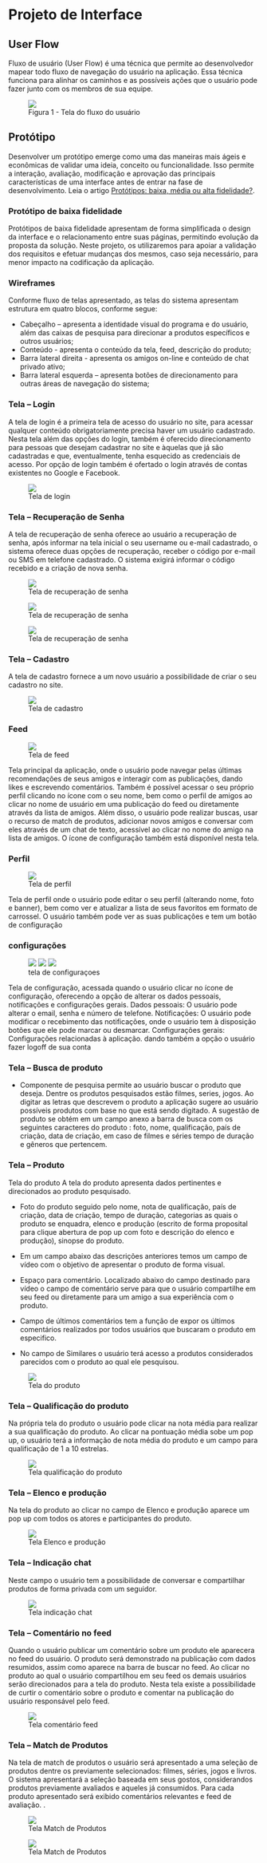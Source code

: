 
# Projeto de Interface

## User Flow

Fluxo de usuário (User Flow) é uma técnica que permite ao desenvolvedor mapear todo fluxo de navegação do usuário na aplicação. Essa técnica funciona para alinhar os caminhos e as possíveis ações que o usuário pode fazer junto com os membros de sua equipe.

<figure> 
  <img src="https://github.com/heniofontes/fluxoUsuario/blob/main/Fluxo_Usuario.png">
    <figcaption>Figura 1 - Tela do fluxo do usuário </figcaption>
</figure> 

## Protótipo

Desenvolver um protótipo emerge como uma das maneiras mais ágeis e econômicas de validar uma ideia, conceito ou funcionalidade. Isso permite a interação, avaliação, modificação e aprovação das principais características de uma interface antes de entrar na fase de desenvolvimento. Leia o artigo [Protótipos: baixa, média ou alta fidelidade?](https://medium.com/ladies-that-ux-br/prot%C3%B3tipos-baixa-m%C3%A9dia-ou-alta-fidelidade-71d897559135).

### Protótipo de baixa fidelidade

Protótipos de baixa fidelidade apresentam de forma simplificada o design da interface e o relacionamento entre suas páginas, permitindo evolução da proposta da solução. Neste projeto, os utilizaremos para apoiar a validação dos requisitos e efetuar mudanças dos mesmos, caso seja necessário, para menor impacto na codificação da aplicação.

### Wireframes


Conforme fluxo de telas apresentado, as telas do sistema apresentam estrutura em quatro blocos, conforme segue: 

- Cabeçalho – apresenta a identidade visual do programa e do usuário, além das caixas de pesquisa para direcionar a produtos específicos e outros usuários;
- Conteúdo - apresenta o conteúdo da tela, feed, descrição do produto;
- Barra lateral direita - apresenta os amigos on-line e conteúdo de chat privado ativo;
- Barra lateral esquerda – apresenta botões de direcionamento para outras áreas de navegação do sistema;

### Tela – Login 

A tela de login é a primeira tela de acesso do usuário no site, para acessar qualquer conteúdo obrigatoriamente precisa haver um usuário cadastrado. Nesta tela além das opções do login, também é oferecido direcionamento para pessoas que desejam cadastrar no site e àquelas que já são cadastradas e que, eventualmente, tenha esquecido as credenciais de acesso. 
Por opção de login também é ofertado o login através de contas existentes no Google e Facebook.  

<figure> 
  <img src="https://github.com/heniofontes/wireframesHenio/blob/main/T001.1-login.png">
    <figcaption> Tela de login </figcaption>
</figure> 



### Tela – Recuperação de Senha 

A tela de recuperação de senha oferece ao usuário a recuperação de senha, após informar na tela inicial o seu username ou e-mail cadastrado, o sistema oferece duas opções de recuperação, receber o código por e-mail ou SMS em telefone cadastrado. O sistema exigirá informar o código recebido e a criação de nova senha. 

<figure> 
  <img src="https://github.com/heniofontes/wireframesHenio/blob/main/T002.1-recuperacaoSenha.png">
    <figcaption> Tela de recuperação de senha </figcaption>
</figure> 

<figure> 
  <img src="https://github.com/heniofontes/wireframesHenio/blob/main/T002.2-recuperacaoSenha.png">
    <figcaption> Tela de recuperação de senha </figcaption>
</figure> 

<figure> 
  <img src="https://github.com/heniofontes/wireframesHenio/blob/main/T002.3-recuperacaoSenha.png">
    <figcaption> Tela de recuperação de senha </figcaption>
</figure> 


### Tela – Cadastro  

A tela de cadastro  fornece a um novo usuário a possibilidade de criar o seu cadastro no site. 


<figure> 
  <img src="https://github.com/heniofontes/wireframesHenio/blob/main/T003.1-cadastro.png">
    <figcaption> Tela de cadastro </figcaption>
</figure> 

### Feed
<figure> 
  <img src="https://i.imgur.com/KzfX7aN.png">
    <figcaption> Tela de feed </figcaption>
</figure> 
Tela principal da aplicação, onde o usuário pode navegar pelas últimas recomendações de seus amigos e interagir com as publicações, dando likes e escrevendo comentários. Também é possível acessar o seu próprio perfil clicando no ícone com o seu nome, bem como o perfil de amigos ao clicar no nome de usuário em uma publicação do feed ou diretamente através da lista de amigos. Além disso, o usuário pode realizar buscas, usar o recurso de match de produtos, adicionar novos amigos e conversar com eles através de um chat de texto, acessível ao clicar no nome do amigo na lista de amigos. O ícone de configuração também está disponível nesta tela.

### Perfil
<figure> 
  <img src="https://i.imgur.com/RcBDUjW.png">
    <figcaption> Tela de perfil </figcaption>
</figure> 
Tela de perfil onde o usuário pode editar o seu perfil (alterando nome, foto e banner), bem como ver e atualizar a lista de seus favoritos em formato de carrossel. O usuário também pode ver as suas publicações e tem um botão de configuração

### configurações
<figure> 
  <img src="https://i.imgur.com/r283XfC.png">
  <img src="https://i.imgur.com/cfkNUUg.png">
  <img src="https://i.imgur.com/wN3BrGb.png">
  <figcaption> tela de configuraçoes</figcaption>
</figure> 
Tela de configuração, acessada quando o usuário clicar no ícone de configuração, oferecendo a opção de alterar os dados pessoais, notificações e configurações gerais.
Dados pessoais: O usuário pode alterar o email, senha e número de telefone.
Notificações: O usuário pode modificar o recebimento das notificações, onde o usuário tem à disposição botões que ele pode marcar ou desmarcar.
Configurações gerais: Configurações relacionadas à aplicação.
dando também a opção o usuário fazer logoff de sua conta

### Tela – Busca de produto

- Componente de pesquisa permite ao usuário buscar o produto que deseja. Dentre os produtos pesquisados estão filmes, series, jogos. Ao digitar as letras que descrevem o produto a aplicação sugere ao usuário possíveis produtos com base no que está sendo digitado. A sugestão de produto se obtém em um campo anexo a barra de busca com os seguintes caracteres do produto : foto, nome, qualificação, país de criação, data de criação, em caso de filmes e séries tempo de duração e gêneros que pertencem. 




### Tela – Produto

Tela do produto
A tela do produto apresenta dados pertinentes e direcionados ao produto pesquisado.
- Foto do produto seguido pelo nome, nota de qualificação, país de criação, data de criação, tempo de duração, categorias as quais o produto se enquadra, elenco e produção (escrito de forma proposital para clique abertura de pop up com foto e descrição do elenco e produção), sinopse do produto. 
- Em um campo abaixo das descrições anteriores temos um campo de vídeo com o objetivo de apresentar o produto de forma visual.


- Espaço para comentário. Localizado abaixo do campo destinado para vídeo o campo de comentário serve para que o usuário compartilhe em seu feed ou diretamente para um amigo a sua experiência com o produto.
- Campo de últimos comentários tem a função de expor os últimos comentários realizados por todos usuários que buscaram o produto em especifico.
- No campo de Similares o usuário terá acesso a produtos considerados parecidos com o produto ao qual ele pesquisou.


  
<figure> 
  <img src="https://github.com/heniofontes/wireframesHenio/blob/main/T006.2-produto.png">
   <figcaption> Tela do produto </figcaption>
</figure> 



### Tela – Qualificação do produto

Na própria tela do produto o usuário pode clicar na nota média para realizar a sua qualificação do produto. Ao clicar na pontuação média sobe um pop up, o usuário terá a informação de nota média do produto e um campo para qualificação de 1 a 10 estrelas.


<figure> 
  <img src="https://github.com/heniofontes/wireframesHenio/blob/main/T006.5-qualificacaoProduto.png">
   <figcaption> Tela qualificação do produto </figcaption>
</figure> 


### Tela – Elenco e produção

Na tela do produto ao clicar no campo de Elenco e produção aparece um pop up com todos os atores e participantes do produto.

<figure> 
  <img src="https://github.com/heniofontes/wireframesHenio/blob/main/T006.6-producao.png">
   <figcaption> Tela Elenco e produção </figcaption>
</figure> 



### Tela – Indicação chat

Neste campo o usuário tem a possibilidade de conversar e compartilhar produtos de forma privada com um seguidor.

<figure> 
  <img src="https://github.com/heniofontes/wireframesHenio/blob/main/T006.3-indicacaoChat.png">
   <figcaption> Tela indicação chat </figcaption>
</figure> 

### Tela – Comentário no feed

Quando o usuário publicar um comentário sobre um produto ele aparecera no feed do usuário. O produto será demonstrado na publicação com dados resumidos, assim como aparece na barra de buscar no feed. Ao clicar no produto ao qual o usuário compartilhou em seu feed os demais usuários serão direcionados para a tela do produto. Nesta tela existe a possibilidade de curtir o comentário sobre o produto e comentar na publicação do usuário responsável pelo feed.


<figure> 
  <img src="https://github.com/heniofontes/wireframesHenio/blob/main/T006.4-comentarioFeed.png">
   <figcaption> Tela comentário feed </figcaption>
</figure> 


### Tela – Match de Produtos 

Na tela de match de produtos o usuário será apresentado a  uma seleção de produtos dentre os previamente selecionados: filmes, séries, jogos e livros. O sistema apresentará a seleção baseada em seus gostos, considerandos produtos previamente avaliados e aqueles já consumidos. Para cada produto apresentado será exibido comentários relevantes e feed de avaliação. .


<figure> 
  <img src="https://github.com/heniofontes/wireframesHenio/blob/main/T007.1-matchProdutoV2.png">
   <figcaption> Tela Match de Produtos </figcaption>
</figure> 

<figure> 
  <img src="https://github.com/heniofontes/wireframesHenio/blob/main/T007.2-matchProdutoV2.png">
   <figcaption> Tela Match de Produtos </figcaption>
</figure> 
